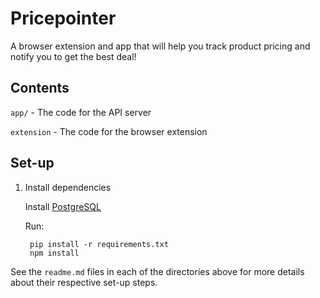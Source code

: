 # Pricepointer

A browser extension and app that will help you track product pricing and notify you to get the best deal!

## Contents

`app/` - The code for the API server

`extension` - The code for the browser extension

## Set-up

1. Install dependencies

    Install [PostgreSQL](https://www.postgresql.org/)
    
    Run:

        pip install -r requirements.txt
        npm install

See the `readme.md` files in each of the directories above for more details about their respective set-up steps.
